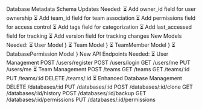 Database Metadata Schema Updates Needed:
⏳ Add owner_id field for user ownership
⏳ Add team_id field for team association
⏳ Add permissions field for access control
⏳ Add tags field for categorization
⏳ Add last_accessed field for tracking
⏳ Add version field for tracking changes
New Models Needed:
⏳ User Model
}
⏳ Team Model
}
⏳ TeamMember Model
}
⏳ DatabasePermission Model
}
New API Endpoints Needed:
⏳ User Management
POST /users/register
POST /users/login
GET /users/me
PUT /users/me
⏳ Team Management
POST /teams
GET /teams
GET /teams/:id
PUT /teams/:id
DELETE /teams/:id
⏳ Enhanced Database Management
DELETE /databases/:id
PUT /databases/:id
POST /databases/:id/clone
GET /databases/:id/history
POST /databases/:id/backup
GET /databases/:id/permissions
PUT /databases/:id/permissions

